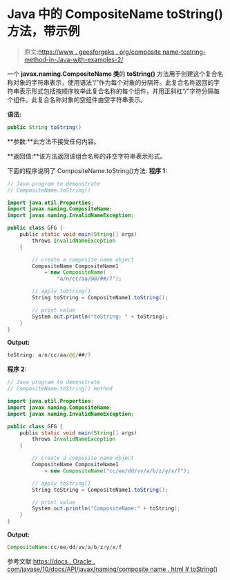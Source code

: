 # Java 中的 CompositeName toString()方法，带示例

> 原文:[https://www . geesforgeks . org/composite name-tostring-method-in-Java-with-examples-2/](https://www.geeksforgeeks.org/compositename-tostring-method-in-java-with-examples-2/)

一个 **javax.naming.CompositeName 类**的 **toString()** 方法用于创建这个复合名称对象的字符串表示，使用语法“/”作为每个对象的分隔符。此复合名称返回的字符串表示形式包括按顺序枚举此复合名称的每个组件，并用正斜杠“/”字符分隔每个组件。此复合名称对象的空组件由空字符串表示。

**语法:**

```java
public String toString()

```

**参数:**此方法不接受任何内容。

**返回值:**该方法返回该组合名称的非空字符串表示形式。

下面的程序说明了 CompositeName.toString()方法:
**程序 1:**

```java
// Java program to demonstrate
// CompositeName.toString()

import java.util.Properties;
import javax.naming.CompositeName;
import javax.naming.InvalidNameException;

public class GFG {
    public static void main(String[] args)
        throws InvalidNameException
    {

        // create a composite name object
        CompositeName CompositeName1
            = new CompositeName(
                "a/n/cc/aa/@@/##/7");

        // apply toString()
        String toString = CompositeName1.toString();

        // print value
        System.out.println("toString: " + toString);
    }
}
```

**Output:**

```java
toString: a/n/cc/aa/@@/##/7

```

**程序 2:**

```java
// Java program to demonstrate
// CompositeName.toString() method

import java.util.Properties;
import javax.naming.CompositeName;
import javax.naming.InvalidNameException;

public class GFG {
    public static void main(String[] args)
        throws InvalidNameException
    {

        // create a composite name object
        CompositeName CompositeName1
            = new CompositeName("cc/ee/dd/vv/a/b/z/y/x/f");

        // apply toString()
        String toString = CompositeName1.toString();

        // print value
        System.out.println("CompositeName:" + toString);
    }
}
```

**Output:**

```java
CompositeName:cc/ee/dd/vv/a/b/z/y/x/f

```

参考文献:[https://docs . Oracle . com/javase/10/docs/API/javax/naming/composite name . html # toString()](https://docs.oracle.com/javase/10/docs/api/javax/naming/CompositeName.html#toString())